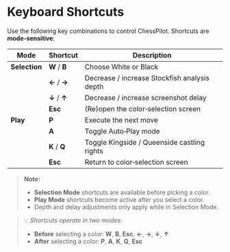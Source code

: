 # Keyboard Shortcuts

Use the following key combinations to control ChessPilot. Shortcuts are **mode‑sensitive**:

| Mode          | Shortcut      | Description                                  |
| ------------- | ------------- | -------------------------------------------- |
| **Selection** | **W** / **B** | Choose White or Black                        |
|               | **←** / **→** | Decrease / increase Stockfish analysis depth |
|               | **↓** / **↑** | Decrease / increase screenshot delay         |
|               | **Esc**       | (Re)open the color‑selection screen          |
| **Play**      | **P**         | Execute the next move                        |
|               | **A**         | Toggle Auto‑Play mode                        |
|               | **K** / **Q** | Toggle Kingside / Queenside castling rights  |
|               | **Esc**       | Return to color‑selection screen             |

> **Note:**
>
> * **Selection Mode** shortcuts are available before picking a color.
> * **Play Mode** shortcuts become active after you select a color.
> * Depth and delay adjustments only apply while in Selection Mode.

> 💡 _Shortcuts operate in two modes:_  
> - **Before** selecting a color: **W**, **B**, **Esc**, **←**, **→**, **↓**, **↑**  
> - **After** selecting a color: **P**, **A**, **K**, **Q**, **Esc**  